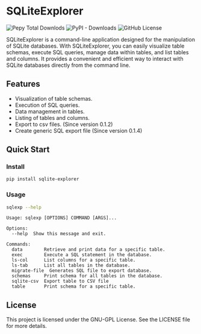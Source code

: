 # SQLiteExplorer

![Pepy Total Downlods](https://img.shields.io/pepy/dt/sqlite-explorer?logo=pypi&logoColor=%23fff) ![PyPI - Downloads](https://img.shields.io/pypi/dm/sqlite-explorer?logo=pypi&logoColor=%23fff) ![GitHub License](https://img.shields.io/github/license/croketillo/sqlite-explorer)


SQLiteExplorer is a command-line application designed for the manipulation of SQLite databases. With SQLiteExplorer, you can easily visualize table schemas, execute SQL queries, manage data within tables, and list tables and columns. It provides a convenient and efficient way to interact with SQLite databases directly from the command line.

## Features
- Visualization of table schemas.
- Execution of SQL queries.
- Data management in tables.
- Listing of tables and columns.
- Export to csv files. (Since version 0.1.2)
- Create generic SQL export file (Since version 0.1.4)

## Quick Start

### Install

```bash
pip install sqlite-explorer
```

### Usage

```bash
sqlexp --help
```

```
Usage: sqlexp [OPTIONS] COMMAND [ARGS]...

Options:
  --help  Show this message and exit.

Commands:
  data        Retrieve and print data for a specific table.
  exec        Execute a SQL statement in the database.
  ls-col      List columns for a specific table.
  ls-tab      List all tables in the database.
  migrate-file  Generates SQL file to export database.
  schemas     Print schema for all tables in the database.
  sqlite-csv  Export table to CSV file
  table       Print schema for a specific table.
```

## License

This project is licensed under the GNU-GPL License. See the LICENSE file for more details.

